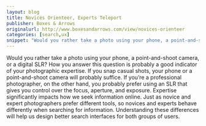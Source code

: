 ```yaml
---
layout: blog
title: Novices Orienteer, Experts Teleport
publisher: Boxes & Arrows
originalurl: http://www.boxesandarrows.com/view/novices-orienteer
categories: [search,ux]
snippet: "Would you rather take a photo using your phone, a point-and-shoot camera, or a digital SLR? How you answer this question is probably a good indicator of your photographic expertise. If you snap casual shots, your phone or a point-and-shoot camera will probably suffice. If you’re a professional photographer, on the other hand, you probably prefer using an SLR that gives you control over the focus, aperture, and exposure. Expertise significantly impacts how we seek information online. Just as novice and expert photographers prefer different tools, so novices and experts behave differently when searching for information. Understanding these differences will help us design better search interfaces for both groups of users."
---
```


Would you rather take a photo using your phone, a point-and-shoot camera, or a digital SLR? How you answer this question is probably a good indicator of your photographic expertise. If you snap casual shots, your phone or a point-and-shoot camera will probably suffice. If you’re a professional photographer, on the other hand, you probably prefer using an SLR that gives you control over the focus, aperture, and exposure. Expertise significantly impacts how we seek information online. Just as novice and expert photographers prefer different tools, so novices and experts behave differently when searching for information. Understanding these differences will help us design better search interfaces for both groups of users.